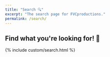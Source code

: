 ```yaml
---
title: "Search 🔍️"
excerpt: "The search page for FVCproductions."
permalink: /search/
---
```


## Find what you're looking for! 🔭

{% include custom/search.html %}